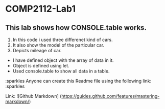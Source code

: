 # COMP2112-Lab1
## This lab shows how CONSOLE.table works.
1. In this code i used three differenet kind of cars.
2. It also show the model of the particular car.
3. Depicts mileage of car.


* I have defined object with the array of data in it.
* Object is defined using let.
* Used console.table to show all data in a table.


:sparkles Anyone can create this Readme file using the following link: :sparkles

Link: ![Github Markdown] (https://guides.github.com/features/mastering-markdown/)
